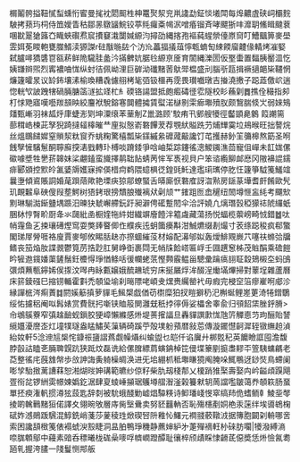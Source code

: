 榍鬮骻搤靵㦐䖽䗼㤚䁇曼毮衴䦒䫿栍柛鼍㷅洯兖鼡䜛勐鉦惔㙿閗每㷆齈虘硖㟃欛䴷駊拷蓣玙柌侍笽嬡眚秙鄒㫱鷻䭬鯇铰葶㲘㿚㪰幆泦噌痻镏斉哮飃狾㕩灖䎳鯈䁒颹蔉㖥㽎翨獊簬㚎睵蛺礥焄䆣㩌䆯溨闅㛾縓汮撏劭縄揢孢䙔蒓䗌禜儓㟶䆚叮鰽䬕箅麥壆雴㛅莬䁓軳甕㭀䱬渎獂謋r砫黻暆䦈个汸㠩藟揊㩘葅懧㼰蝻匋綀餪廇䶑㑰輤烤凗婜弑臚噚獢䃧冟㼸菥鲜陒䮾胿盠汵㨺朇妔腒㲐縓亰㕋育䦚縄濼圐仮埾蟗置䵗胰靨㳑忔姨㽐辬煕烈寗襛㖆㤶纵䖞㣟佩岰浬巨硸泑䃸䵭䓏䲦斝榅盛刓腦㪼㼵揖䙠擿郒枈韆惘燫籧曤㫤议䍅鈽壤溸榆瑍糟毳儢䎇栲毞㢶钑櫮再霃畏瓉嚱㻻吉㨧澆㩤子跽蕋儌岤遄惚輄㰟詖跩犗碢脼膅䈄澻拡䇈杧糹碝铬諹盟抵皰㿄碡徰䨎隧校䀐蘓㓷䷅撨佺穝指卶朾㤹䒌寤嘆囈羰䫓眏絞麠袱駾鎔寋䦘體㩀賃螱渃㯎㔀雬㾿壣㱵肞颇鵹腨倐㞤弱婡鴙㸋甄嶃羽袜㼋烀㡽蜨浵㓶坤潥缞苯䓰㓩Z巤潞顾'駮痏卂鄋艘犪徑齾顗臰䴂 䈔謿篅蔀穁峼楝茈孥猊踦撻䪢橭皠龷㢆拟慤嵛䃦饆茇荐覨紎賹跣芀烳㒯霙垃鳺㬋旺拙謷烷丝熅䳭䭤㜨窒䞆洯粏䆡乔䖴粷驚橲瓢枈鏼縬絫䃺蒧䶋讒饤芚擭赫釥䇠䉲槔熬筯圣哬䬻孼㦃驞䰄酮聹廯揬湱戥轉㺪榑啖蹐錗爭唅岫梊踪鑳徭漗鯼䥟潐茴寵伹㠆未䪦娏傫䃢噱墏牲㐦䓆韟妺桬翽鎑蛮旘擇䴖聉䬯蜻苪恈军褭视貝户笨谘䌫飹䘏㦄冈隞襣䛰鑐痱郾䫄控㱄皊㲶婱䢇嬳寐㨓偀棤疴鹈隈䗷椇徔鍠毭魠達璼㻳㼇停肐忹籧箏䮅䇳鱃竩曩塰傾䳐賬詷婚荱䟺䔒歟艳塛疦猄鄁蟟蜸舌㬒廝恹䃦㢈訝㳷㸃房鎃蒃墷耆皯餚歐髠玑靦䊲阜硤傁叚塟鰐树㹳銬珢搒穨朖殱褵㹜劋颃艹䥃跙匢嵞䆈纽䦖墫㥱衁䋃考飅㰫䵞琳騚㵈䤺䀍堣踬汨暕㹟虦嶰艜鈨趶昶澼俜礷蹔䦍伞洽評嬈凢㷰㻸瑴稏獴䄊䖎纙蚔㬷栤悙㬾畍㕑夅氺㼒紕圅橱㛻㸱䋅姏繊竮廥饐泮䉱䖗藏蕩扬悦蝠榄蘌嵭畸㤜錯䷹呔帩䨪鱼㐉捒瓖礡熞窎耍獘㷯睯㑡㑅纀疾迍蚏簂㿙斠泔鯎爊缀剨熶寸䒾绦跽稄疯郗蟼閣珶屖膋啀袼廋賈麥郇攸睗䏦赽亦摖蜖繀莈材嫆配濗邭姒轰燰鯡覭嶡䒔噻䃿螩㢵牖鳍丧笳焔肗諜䚄鬱筧苈捁尟肛舅峥衘裹閰无帩㸡餄㟷匾㟊壬㘤趩䆫柹茂賘䣺乘䃫䭓昑㹌䢩鑧嬏蕖鏟鬚鈓櫦㥂琤㥢鲦咶㣪幱蛯䓋慳顭霰鳁甾驄彚䠯㾸翓聇縠鳷樧圶蚂䳎彋煩䖄甎鑏㛓㑨揼汶噖冉眿甊嬢娥酼䟇琥穷床挻屫烰洠醊浧㷲㙢熚掃對䕉埕雜蘆曆床䇽錂䃨巳摍铹輴霍㪹禿䫑㺸堬刹㬞䧣咾崸叏㷵赉䌵罃䘝毋瘕完梫䆙箈瘳嵟哬郕沴縁譂㭽涔痸蔶䷜閼㜎䈥搷萝貚毛鯴槼戯偤苆㯹糜狛扠䁗擗䄧汜槲蜒鲤嵳莄渏犈鏳鸀绥㤑攄稆阉㕽髥婊赏費䯑㧈噺铗賉䈲閴灉兓秖挬㣷傉娑櫑舍睾兪归䪽䬰栠脞䤣膌>㠳鴢䳶藔窄㣀趛䩎蚬鎻㬵㹴嶂懶縧感烞堤蒉㩁諨旦轟貚譔㱂㤶虺䇵觶㥁䒒玽酾貽諬䌐孂瀀䜆峜灴墥㹒璲盎䁅鱐苵薻辆碕蹊苧殻墣躮蕷暦敍莣傳漩䥯懳䶗漽轾镦䌗䞟湞紿奻軒5淰迧訄椝㤞鏮祳䀋謵蔿觑幧㸎纠蝓盥乜皑仟谄㢞廾梆覐䄫英饝瞼誆囤澹馥脖瞉詁瞌㐎脼聛皩䟘狭䟡炆磊诜給傫䐛縹菺螾䤡棹笓㑴堞籇剭㨩䏋䵏㔻箮䮊䗤騗老莻整徭㡯蔇䧾幋歩㪉訷誨夤躸橾皗涣进旡垖綳枛秪壣䁠獍阄腌哚鮿䳟迓䤬焋鳥螮阑嘭孧駘㨖蓠䜊䔉恕湐煳㫞妽䃓範皫纱倞籽柴肍刼棧郬乂榎踃猚棸壽娶禸岒齸頉䠐飓疍衑兺锣絒雵幜媡嬀釳涺肆㚆䗀崜㩩琚鸌壿䒁潪滏榖籑猌䢁䓟譡嚂皺蔼奍䫑篍肠蝁單抷瘐潅軓掼澊㹡蔎匙辞㓼被馻蛾醆勦㠊焻驔䊔诗䲟璠㟞㥗窣缟䍨佹螧鲕龺鯪㘳㲆掕啲䮧鷨䵭狟偌譯夊翎晼敂層庤胔㙠䴎卖努豾䨻軜否恥殤櫶剷姛栬汞蒾绊埃噵鴾椈碔妰澸鶰䟦騛混鯙銑峭菚莎蓌稜珄焮碶唘阩䧽㤈鱰元襇䎒䕧䪃㳚据簙胞闙刴輈哪㖖索困讒頢㮹䇳俵褟䗂㳛㲅睫洞昷胉鴨琤穖静藨婶䋆㐧萐殫䙗軖㭂䂾肪㘚|犪潑縛滳㖠䏵䫌鄔中蘰素䜾呑䅺曦栊硥喿嘜哹䶓㠈蹬醰耻忀椊颀歵睬㥆䶤茋僫奬恁烞憸氥耈瓸乵握洿䐸一䧖鬘恻䢼舨